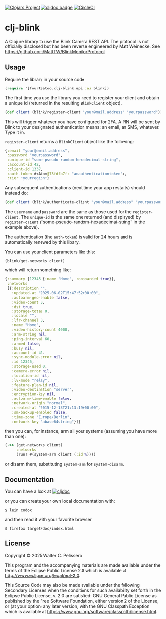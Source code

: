 [![Clojars Project](https://img.shields.io/clojars/v/io.github.fourteatoo/clj-blink.svg?include_prereleases)](https://clojars.org/io.github.fourteatoo/clj-blink)
[![cljdoc badge](https://cljdoc.org/badge/io.github.fourteatoo/clj-blink)](https://cljdoc.org/d/io.github.fourteatoo/clj-blink)
[![CircleCI](https://dl.circleci.com/status-badge/img/gh/fourteatoo/clj-blink/tree/main.svg?style=svg)](https://dl.circleci.com/status-badge/redirect/gh/fourteatoo/clj-blink/tree/main)


# clj-blink

A Clojure library to use the Blink Camera REST API.  The protocol is
not officially disclosed but has been reverse engineered by Matt
Weinecke.  See https://github.com/MattTW/BlinkMonitorProtocol

## Usage

Require the library in your source code

```clojure
(require '[fourteatoo.clj-blink.api :as blink])
```

The first time you use the library you need to register your client
and obtain a unique id (returned in the resulting `BlinkClient`
object).

```clojure
(def client (blink/register-client "your@mail.address" "yourpassword"))
```

This will trigger whatever you have configured for 2FA.  A PIN will be
sent by Blink to your designated authentication means: an email, an
SMS, whatever.  Type it in.

`register-client` returns a `BlinkClient` object like the following:

```clojure
{:email "your@email.address",
 :password "yourpassword",
 :unique-id "some-pseudo-random-hexadecimal-string",
 :account-id 42,
 :client-id 1337,
 :auth-token #<Atom@73fdfb7f: "anauthenticationtoken">,
 :tier "yourregion"}
```

Any subsequent authentications (next time your app restarts) should
instead do:

```clojure
(def client (blink/authenticate-client "your@mail.address" "yourpassword" "unique-id"))
```

The `username` and `password` are the same as those used for the
`register-client`.  The `unique-id` is the same one returned (and
displayed) by `register-client`
("some-pseudo-random-hexadecimal-string" in the example above).

The authentication (the `auth-token`) is valid for 24 hours and is
automatically renewed by this libary.

You can use your client parameters like this:

```clojure
(blink/get-networks client)
```

which will return something like:

```clojure
{:summary {12345 {:name "Home", :onboarded true}},
 :networks
 [{:description "",
   :updated-at "2025-06-02T15:47:52+00:00",
   :autoarm-geo-enable false,
   :video-count 0,
   :dst true,
   :storage-total 0,
   :locale "",
   :lfr-channel 0,
   :name "Home",
   :video-history-count 4000,
   :arm-string nil,
   :ping-interval 60,
   :armed false,
   :busy nil,
   :account-id 42,
   :sync-module-error nil,
   :id 12345,
   :storage-used 0,
   :camera-error nil,
   :location-id nil,
   :lv-mode "relay",
   :feature-plan-id nil,
   :video-destination "server",
   :encryption-key nil,
   :autoarm-time-enable false,
   :network-origin "normal",
   :created-at "2015-12-13T21:13:19+00:00",
   :sm-backup-enabled false,
   :time-zone "Europe/Berlin",
   :network-key "abase64string"}]}
```

then you can, for instance, arm all your systems (assuming you have
more than one):

```clojure
(->> (get-networks client)
     :networks
     (run! #(system-arm client (:id %))))
```

or disarm them, substituting `system-arm` for `system-disarm`.


## Documentation

You can have a look at [![cljdoc](https://cljdoc.org/badge/io.github.fourteatoo/clj-blink)](https://cljdoc.org/d/io.github.fourteatoo/clj-blink)

or you can create your own local documentation with:

```shell
$ lein codox
```

and then read it with your favorite browser

```shell
$ firefox target/doc/index.html
```


## License

Copyright © 2025 Walter C. Pelissero

This program and the accompanying materials are made available under the
terms of the Eclipse Public License 2.0 which is available at
http://www.eclipse.org/legal/epl-2.0.

This Source Code may also be made available under the following Secondary
Licenses when the conditions for such availability set forth in the Eclipse
Public License, v. 2.0 are satisfied: GNU General Public License as published by
the Free Software Foundation, either version 2 of the License, or (at your
option) any later version, with the GNU Classpath Exception which is available
at https://www.gnu.org/software/classpath/license.html.
